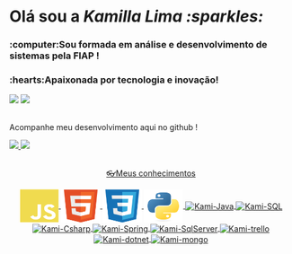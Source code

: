 <h1>Olá sou a <i>Kamilla Lima :sparkles:</i></h1>
<h3>:computer:Sou formada em análise e desenvolvimento de sistemas pela FIAP !</h3>
<h3>:hearts:Apaixonada por tecnologia e inovação!</h3>
<a href="https://www.instagram.com/kamillalima86/" target="_blank"><img src="https://img.shields.io/badge/-Instagram-%23E4405F?style=for-the-badge&logo=instagram&logoColor=white" target="_blank"></a>
<a href="https://www.linkedin.com/in/kamillarodrigues/" target="_blank"><img src="https://img.shields.io/badge/-Linkedin-%23E4405F?style=for-the-badge&logo=linkedin&logoColor=white" target="_blank"></a>
<br>
<br>
<p>Acompanhe meu desenvolvimento aqui no github !</p>
<div align="left">
  <a href="https://github.com/KamillaLima">
  <img height="260em" src="https://github-readme-stats.vercel.app/api?username=KamillaLima&show_icons=true&theme=dracula&include_all_commits=true&count_private=true"/>
  <img height="260em" src="https://github-readme-stats.vercel.app/api/top-langs/?username=KamillaLima&layout=compact&langs_count=7&theme=dracula"/>
</div>
<div align="center" style="display: inline_block"><br>
  <p>👓Meus conhecimentos</p>
  <img align="center" alt="Kami-Js" height="60" width="70" src="https://raw.githubusercontent.com/devicons/devicon/master/icons/javascript/javascript-plain.svg">
  <img align="center" alt="Kami-HTML" height="60" width="70" src="https://raw.githubusercontent.com/devicons/devicon/master/icons/html5/html5-original.svg">
  <img align="center" alt="Kami-CSS" height="60" width="70" src="https://raw.githubusercontent.com/devicons/devicon/master/icons/css3/css3-original.svg">
  <img align="center" alt="Kami-Python" height="60" width="70" src="https://raw.githubusercontent.com/devicons/devicon/master/icons/python/python-original.svg">
  <img align="center" alt="Kami-Java" height="60" width="70" src="https://cdn.jsdelivr.net/gh/devicons/devicon/icons/java/java-original.svg">
  <img align="center" alt="Kami-SQL" height="60" width="70" src="https://cdn.jsdelivr.net/gh/devicons/devicon/icons/oracle/oracle-original.svg">
   <img  align="center" alt="Kami-Csharp" height="60" width="70"  src="https://cdn.jsdelivr.net/gh/devicons/devicon/icons/csharp/csharp-original.svg" />
   <img align="center" alt="Kami-Spring" height="60" width="70" src="https://cdn.jsdelivr.net/gh/devicons/devicon/icons/spring/spring-original.svg"> 
  <img align="center" alt="Kami-SqlServer" height="60" width="70" src="https://cdn.jsdelivr.net/gh/devicons/devicon/icons/microsoftsqlserver/microsoftsqlserver-plain-wordmark.svg" />
   <img  align="center" alt="Kami-trello" height="60" width="70"  src="https://cdn.jsdelivr.net/gh/devicons/devicon/icons/trello/trello-plain-wordmark.svg" />
    <img align="center" alt="Kami-dotnet" height="60" width="70"  src="https://cdn.jsdelivr.net/gh/devicons/devicon/icons/dot-net/dot-net-plain-wordmark.svg" />
    <img align="center" alt="Kami-mongo" height="60" width="70" src="https://cdn.jsdelivr.net/gh/devicons/devicon/icons/mongodb/mongodb-original-wordmark.svg" />
</div>
